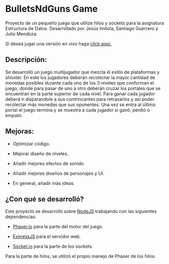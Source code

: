 # BulletsNdGuns Game

Proyecto de un pequeño juego que utilize hilos y sockets para la asignatura Estructura de Datos. Desarrollado por Jesús Imitola, Santiago Guerrero y Julio Mendoza.

Si desea jugar una versión en vivo haga [click aquí.](https://bndg.herokuapp.com/)

## Descripción:

Se desarrolló un juego multijugador que mezcla el estilo de plataformas y shooter. En este los jugadores deberán recolectar la mayor cantidad de monedas posibles durante cada uno de los 3 niveles que conforman el juego, donde para pasar de uno a otro deberán cruzar los portales que se encuentran en la parte superior de cada nivel. Para ganar cada jugador deberá ir disparandole a sus contrincantes para retrasarlos y así poder recolectar más monedas que sus oponentes. Una vez se entra al último portal el juego termina y se muestra a cada jugador si ganó, perdió o empató.

## Mejoras:

- Optimizar código.

- Mejorar diseño de niveles.

- Añadir mejores efectos de sonido.

- Añadir mejores diseños de personajes y UI.

- En general, añadir más ideas.

## ¿Con qué se desarrolló?

Este proyecto se desarrolló sobre [NodeJS](https://nodejs.org) trabajando con las siguientes dependencias:

- [Phaser.io](https://phaser.io/) para la parte del motor del juego.

- [ExpressJS](https://expressjs.com) para el servidor web.

- [Socket.io](https://socket.io) para la parte de los sockets.

Para la parte de hilos, se utilizó el propio manejo de Phaser de los hilos.
